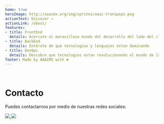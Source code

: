 ```yaml
---
home: true
heroImage: http://aaaimx.org/img/sprites/aaai-transpeps.png
actionText: Discover →
actionLink: /about/
features:
- title: FrontEnd
  details: Acercate al maravilloso mundo del desarrollo del lado del cliente
- title: BackEnd
  details: Entérate de que tecnologias y lenguajes estan dominando 
- title: DevOps
  details: Descubre que tecnologias estan revolucionando el mundo de la automatización de depliegue
footer: Made by AAAIMX with ❤️ 
---
```


<br/>


# Contacto

Puedes contactarnos por medio de nuestras redes sociales:

<!-- init organization banner -->
<p align="left">
    <a href="https://join.slack.com/t/aaaimx/shared_invite/zt-czcguels-DfXBa5Y_IoDVrLv2P5pVGQ" target="_blank">
        <img src="https://img.shields.io/badge/slack-join%20us-red">
    </a>
    <a href="https://web.facebook.com/disoftw" target="_blank">
        <img src="https://img.shields.io/badge/facebook-%40disoftw-blue">
    </a>
</p>
<!-- end banner -->